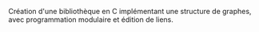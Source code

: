 Création d'une bibliothèque en C implémentant une structure de graphes,
avec programmation modulaire et édition de liens.
